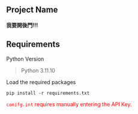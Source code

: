 ## Project Name
**我要開後門!!!**

## Requirements
Python Version
> Python 3.11.10

Load the required packages
```
pip install -r requirements.txt
```

<font color="red">`conifg.int` requires manually entering the API Key.</font>
